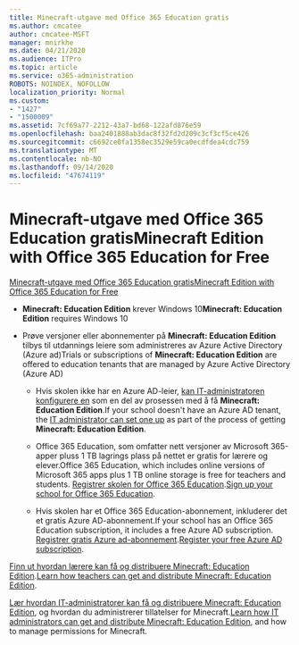 ```yaml
---
title: Minecraft-utgave med Office 365 Education gratis
ms.author: cmcatee
author: cmcatee-MSFT
manager: mnirkhe
ms.date: 04/21/2020
ms.audience: ITPro
ms.topic: article
ms.service: o365-administration
ROBOTS: NOINDEX, NOFOLLOW
localization_priority: Normal
ms.custom:
- "1427"
- "1500009"
ms.assetid: 7cf69a77-2212-43a7-bd68-122afd876e59
ms.openlocfilehash: baa2401888ab3dac8f32fd2d209c3cf3cf5ce426
ms.sourcegitcommit: c6692ce0fa1358ec3529e59ca0ecdfdea4cdc759
ms.translationtype: MT
ms.contentlocale: nb-NO
ms.lasthandoff: 09/14/2020
ms.locfileid: "47674119"
---
```

# <a name="minecraft-edition-with-office-365-education-for-free"></a><span data-ttu-id="85e2a-102">Minecraft-utgave med Office 365 Education gratis</span><span class="sxs-lookup"><span data-stu-id="85e2a-102">Minecraft Edition with Office 365 Education for Free</span></span>

[<span data-ttu-id="85e2a-103">Minecraft-utgave med Office 365 Education gratis</span><span class="sxs-lookup"><span data-stu-id="85e2a-103">Minecraft Edition with Office 365 Education for Free</span></span>](https://docs.microsoft.com/education/windows/get-minecraft-for-education)
  
- <span data-ttu-id="85e2a-104">**Minecraft: Education Edition** krever Windows 10</span><span class="sxs-lookup"><span data-stu-id="85e2a-104">**Minecraft: Education Edition** requires Windows 10</span></span>

- <span data-ttu-id="85e2a-105">Prøve versjoner eller abonnementer på **Minecraft: Education Edition** tilbys til utdannings leiere som administreres av Azure Active Directory (Azure ad)</span><span class="sxs-lookup"><span data-stu-id="85e2a-105">Trials or subscriptions of **Minecraft: Education Edition** are offered to education tenants that are managed by Azure Active Directory (Azure AD)</span></span>

  - <span data-ttu-id="85e2a-106">Hvis skolen ikke har en Azure AD-leier, [kan IT-administratoren konfigurere en](https://docs.microsoft.com/education/windows/school-get-minecraft) som en del av prosessen med å få **Minecraft: Education Edition**.</span><span class="sxs-lookup"><span data-stu-id="85e2a-106">If your school doesn't have an Azure AD tenant, the [IT administrator can set one up](https://docs.microsoft.com/education/windows/school-get-minecraft) as part of the process of getting **Minecraft: Education Edition**.</span></span>

  - <span data-ttu-id="85e2a-107">Office 365 Education, som omfatter nett versjoner av Microsoft 365-apper pluss 1 TB lagrings plass på nettet er gratis for lærere og elever.</span><span class="sxs-lookup"><span data-stu-id="85e2a-107">Office 365 Education, which includes online versions of Microsoft 365 apps plus 1 TB online storage is free for teachers and students.</span></span> <span data-ttu-id="85e2a-108">[Registrer skolen for Office 365 Education](https://products.office.com/academic/office-365-education-plan).</span><span class="sxs-lookup"><span data-stu-id="85e2a-108">[Sign up your school for Office 365 Education](https://products.office.com/academic/office-365-education-plan).</span></span>

  - <span data-ttu-id="85e2a-109">Hvis skolen har et Office 365 Education-abonnement, inkluderer det et gratis Azure AD-abonnement.</span><span class="sxs-lookup"><span data-stu-id="85e2a-109">If your school has an Office 365 Education subscription, it includes a free Azure AD subscription.</span></span> <span data-ttu-id="85e2a-110">[Registrer gratis Azure ad-abonnement](https://msdn.microsoft.com/library/windows/hardware/mt703369%28v=vs.85%29.aspx).</span><span class="sxs-lookup"><span data-stu-id="85e2a-110">[Register your free Azure AD subscription](https://msdn.microsoft.com/library/windows/hardware/mt703369%28v=vs.85%29.aspx).</span></span>

<span data-ttu-id="85e2a-111">[Finn ut hvordan lærere kan få og distribuere Minecraft: Education Edition](https://docs.microsoft.com/education/windows/teacher-get-minecraft).</span><span class="sxs-lookup"><span data-stu-id="85e2a-111">[Learn how teachers can get and distribute Minecraft: Education Edition](https://docs.microsoft.com/education/windows/teacher-get-minecraft).</span></span>
  
<span data-ttu-id="85e2a-112">[Lær hvordan IT-administratorer kan få og distribuere Minecraft: Education Edition](https://docs.microsoft.com/education/windows/school-get-minecraft), og hvordan du administrerer tillatelser for Minecraft.</span><span class="sxs-lookup"><span data-stu-id="85e2a-112">[Learn how IT administrators can get and distribute Minecraft: Education Edition](https://docs.microsoft.com/education/windows/school-get-minecraft), and how to manage permissions for Minecraft.</span></span>